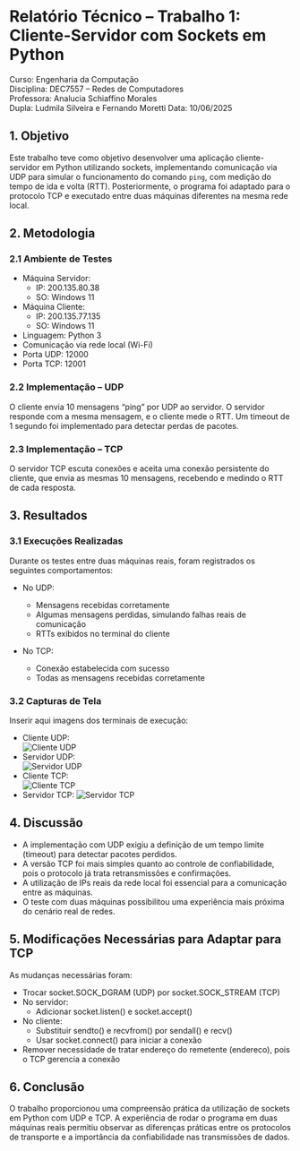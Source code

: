 # Relatório Técnico – Trabalho 1: Cliente-Servidor com Sockets em Python

Curso: Engenharia da Computação  
Disciplina: DEC7557 – Redes de Computadores  
Professora: Analucia Schiaffino Morales  
Dupla: Ludmila Silveira e Fernando Moretti
Data: 10/06/2025

## 1. Objetivo

Este trabalho teve como objetivo desenvolver uma aplicação cliente-servidor em Python utilizando sockets, implementando comunicação via UDP para simular o funcionamento do comando `ping`, com medição do tempo de ida e volta (RTT). Posteriormente, o programa foi adaptado para o protocolo TCP e executado entre duas máquinas diferentes na mesma rede local.

## 2. Metodologia

### 2.1 Ambiente de Testes

- Máquina Servidor:
  - IP: 200.135.80.38
  - SO: Windows 11
- Máquina Cliente:
  - IP: 200.135.77.135
  - SO: Windows 11
- Linguagem: Python 3
- Comunicação via rede local (Wi-Fi)
- Porta UDP: 12000
- Porta TCP: 12001

### 2.2 Implementação – UDP

O cliente envia 10 mensagens “ping” por UDP ao servidor. O servidor responde com a mesma mensagem, e o cliente mede o RTT. Um timeout de 1 segundo foi implementado para detectar perdas de pacotes.

### 2.3 Implementação – TCP

O servidor TCP escuta conexões e aceita uma conexão persistente do cliente, que envia as mesmas 10 mensagens, recebendo e medindo o RTT de cada resposta.

## 3. Resultados

### 3.1 Execuções Realizadas

Durante os testes entre duas máquinas reais, foram registrados os seguintes comportamentos:

- No UDP:
  - Mensagens recebidas corretamente
  - Algumas mensagens perdidas, simulando falhas reais de comunicação
  - RTTs exibidos no terminal do cliente

- No TCP:
  - Conexão estabelecida com sucesso
  - Todas as mensagens recebidas corretamente

### 3.2 Capturas de Tela

Inserir aqui imagens dos terminais de execução:

- Cliente UDP:  
![Cliente UDP](https://github.com/user-attachments/assets/606097ac-87da-4c2f-a040-eddd4e25a2ce)
- Servidor UDP:  
![Servidor UDP](https://github.com/user-attachments/assets/ebccc121-f745-4409-8d35-4225aca9548a)
- Cliente TCP:  
![Cliente TCP](https://github.com/user-attachments/assets/cb5d4664-02e8-4ed4-97e5-7af6c2ff6f79)
- Servidor TCP:
![Servidor TCP](https://github.com/user-attachments/assets/bdc2c63e-68a5-443b-b8f4-f20b07706969)

## 4. Discussão

- A implementação com UDP exigiu a definição de um tempo limite (timeout) para detectar pacotes perdidos.
- A versão TCP foi mais simples quanto ao controle de confiabilidade, pois o protocolo já trata retransmissões e confirmações.
- A utilização de IPs reais da rede local foi essencial para a comunicação entre as máquinas.
- O teste com duas máquinas possibilitou uma experiência mais próxima do cenário real de redes.

## 5. Modificações Necessárias para Adaptar para TCP

As mudanças necessárias foram:

- Trocar socket.SOCK_DGRAM (UDP) por socket.SOCK_STREAM (TCP)
- No servidor:
  - Adicionar socket.listen() e socket.accept()
- No cliente:
  - Substituir sendto() e recvfrom() por sendall() e recv()
  - Usar socket.connect() para iniciar a conexão
- Remover necessidade de tratar endereço do remetente (endereco), pois o TCP gerencia a conexão

## 6. Conclusão

O trabalho proporcionou uma compreensão prática da utilização de sockets em Python com UDP e TCP. A experiência de rodar o programa em duas máquinas reais permitiu observar as diferenças práticas entre os protocolos de transporte e a importância da confiabilidade nas transmissões de dados.

